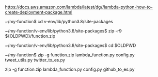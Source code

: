 https://docs.aws.amazon.com/lambda/latest/dg//lambda-python-how-to-create-deployment-package.html

~/my-function$ cd v-env/lib/python3.8/site-packages

~/my-function/v-env/lib/python3.8/site-packages$ zip -r9 ${OLDPWD}/function.zip 

~/my-function/v-env/lib/python3.8/site-packages$ cd $OLDPWD

~/my-function$ zip -g function.zip lambda_function.py config.py tweet_utils.py twitter_to_es.py 

zip -g function.zip lambda_function.py config.py github_to_es.py